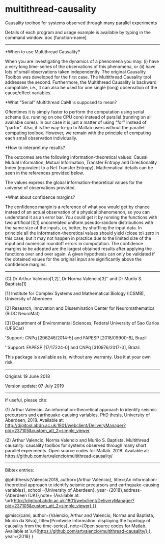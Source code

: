 # multithread-causality


Causality toolbox for systems observed through many parallel experiments



Details of each program and usage example is available by typing in the command window: doc [function-name]

--------------------------------------------------

*When to use Multithread Causality?

When you are investigating the dynamics of a phenomena you may: (i) have a very long time-series of the observations of this phenomena, or (ii) have lots of small observations taken independently. The original Causality Toolbox was developed for the first case. The Multithread Causality tool addresses the second. Furthermore, the Multithread Causality is backward compatible, i.e., it can also be used for one single (long) observation of the cause/effect variables.

*What "Serial" Multithread CaMI is supposed to mean?

Oftentimes it is simply faster to perform the computation using serial scheme (i.e. running on one CPU core) instead of parallel (running on all available cores). In our case it is just a matter of using "for" instead of "parfor". Also, it is the way-to-go to Matlab users without the parallel computing toolbox. However, we remain with the principle of computing each small observation individually.

*How to interpret my results?

The outcomes are the following information-theoretical values: Causal Mutual Information, Mutual Information, Transfer Entropy and Directionality Index (equivalent to a Net Transfer Entropy). Mathematical details can be seen in the references provided below.

The values express the global information-theoretical values for the universe of observations provided.

*What about confidence margins?

The confidence margin is a reference of what you would get by chance instead of an actual observation of a physical phenomenon, so you can understand it as an error bar. You could get it by running the functions with two artificial [0,1] uncorrelated uniform pseudo-random distributions with the same size of the inputs, or, better, by shuffling the input data. In principle all the information-theoretical values should yield (close to) zero in this case, but it may not happen in practice due to the limited size of the input and numerical roundoff errors in computation. The confidence margins to be adopted are the largest obtained results after applying the functions over and over again. A given hypothesis can only be validated if the obtained values for the original input are significantly above the confidence margins. 

--------------------------------------------------

(C) Dr Arthur Valencio[1,2]', Dr Norma Valencio[3]'' and Dr Murilo S. Baptista[1]

[1] Institute for Complex Systems and Mathematical Biology (ICSMB), University of Aberdeen

[2] Research, Innovation and Dissemination Center for Neuromathematics (RIDC NeuroMat)

[3] Department of Environmental Sciences, Federal University of Sao Carlos (UFSCar)

'Support: CNPq [206246/2014-5] and FAPESP [2018/09900-8], Brazil

''Support: FAPESP [17/17224-0] and CNPq [310976/2017-0], Brazil

This package is available as is, without any warranty. Use it at your own risk.

---------------------------------------------------
Original: 19 June 2018

Version update: 07 July 2019

---------------------------------------------------

If useful, please cite:

(1) Arthur Valencio. An information-theoretical approach to identify seismic precursors and earthquake-causing variables. PhD thesis, University of Aberdeen, 2018. Available at: http://digitool.abdn.ac.uk:1801/webclient/DeliveryManager?pid=237105&custom_att_2=simple_viewer

(2) Arthur Valencio, Norma Valencio and Murilo S. Baptista. Multithread causality: causality toolbox for systems observed through many short parallel experiments. Open source codes for Matlab. 2018. Available at: https://github.com/artvalencio/multithread-causality/

--------------------------------------------------

Bibtex entries:

@phdthesis{Valencio2018, author={Arthur Valencio}, title={An information-theoretical approach to identify seismic precursors and earthquake-causing variables}, school={University of Aberdeen}, year={2018},address={Aberdeen (UK)},note= {Available at: \url{http://digitool.abdn.ac.uk:1801/webclient/DeliveryManager?pid=237105&custom_att_2=simple_viewer}.}}

@misc{cami, author={Valencio, Arthur and Valencio, Norma and Baptista, Murilo da Silva}, title={Pointwise Information: displaying the topology of causality from the time-series}, note={Open source codes for Matlab. Available at \url{https://github.com/artvalencio/multithread-causality/}.}, year={2018} }
